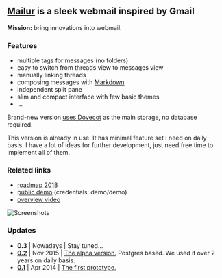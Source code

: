 ## [Mailur] is a sleek webmail inspired by Gmail

**Mission:** bring innovations into webmail.

### Features
- multiple tags for messages (no folders)
- easy to switch from threads view to messages view
- manually linking threads
- composing messages with [Markdown][]
- independent split pane
- slim and compact interface with few basic themes
- ...

Brand-new version [uses Dovecot][gh09] as the main storage, no database required.

This version is already in use. It has minimal feature set I need on daily basis. I have a lot of ideas for further development, just need free time to implement all of them.

### Related links
- [roadmap 2018][gh11]
- [public demo][demo] (credentials: demo/demo)
- [overview video][vimeo]

![Screenshots](https://pusto.org/mailur/screenshots.gif)

[Mailur]: https://pusto.org/mailur/
[demo]: http://mail.pusto.org
[vimeo]: https://vimeo.com/259140545
[gh09]: https://github.com/naspeh/mailur/issues/9
[gh11]: https://github.com/naspeh/mailur/issues/11
[Markdown]: https://daringfireball.net/projects/markdown/syntax

### Updates
- **0.3** | Nowadays | Stay tuned...
- **[0.2][v02code]** | Nov 2015 | [The alpha version.][v02post] Postgres based. We used it over 2 years on daily basis.
- **[0.1][v01code]** | Apr 2014 | [The first prototype.][v01post]

[v02code]: https://github.com/naspeh/mailur/tree/0.2
[v02post]: https://pusto.org/mailur/alpha/
[v01code]: https://github.com/naspeh/mailur/tree/0.1
[v01post]: https://pusto.org/mailur/intro/

